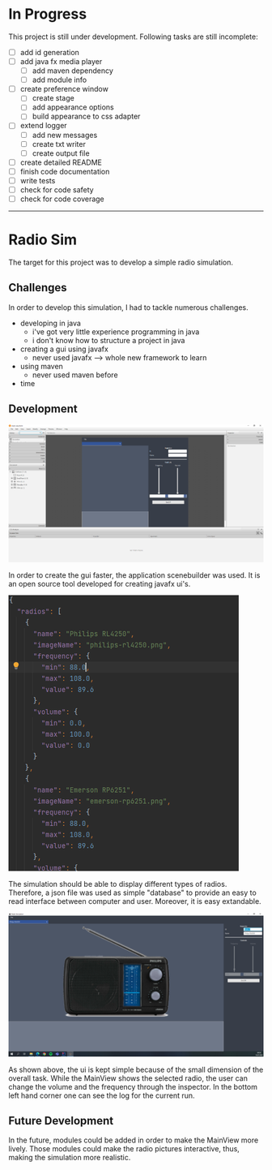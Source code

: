 # In Progress

This project is still under development. Following tasks are still incomplete:

- [ ] add id generation
- [ ] add java fx media player
  - [ ] add maven dependency
  - [ ] add module info
- [ ] create preference window
  - [ ] create stage
  - [ ] add appearance options
  - [ ] build appearance to css adapter
- [ ] extend logger
  - [ ] add new messages
  - [ ] create txt writer
  - [ ] create output file
- [ ] create detailed README
- [ ] finish code documentation
- [ ] write tests
- [ ] check for code safety
- [ ] check for code coverage

---

# Radio Sim

The target for this project was to develop a simple radio simulation.

## Challenges

In order to develop this simulation, I had to tackle numerous challenges.

- developing in java
  * i've got very little experience programming in java
  * i don't know how to structure a project in java
- creating a gui using javafx
  * never used javafx --> whole new framework to learn
- using maven
  * never used maven before
- time

## Development

![img.png](images/scenebuilder.png)

In order to create the gui faster, the application scenebuilder was used. It is an open source tool developed for creating javafx ui's.

![img.png](images/json.png)

The simulation should be able to display different types of radios. Therefore, a json file was used as simple "database" to provide an easy to read interface between computer and user. Moreover, it is easy extandable.

![img.png](images/app.png)

As shown above, the ui is kept simple because of the small dimension of the overall task. While the MainView shows the selected radio, the user can change the volume and the frequency through the inspector. In the bottom left hand corner one can see the log for the current run.

## Future Development

In the future, modules could be added in order to make the MainView more lively. Those modules could make the radio pictures interactive, thus, making the simulation more realistic.
